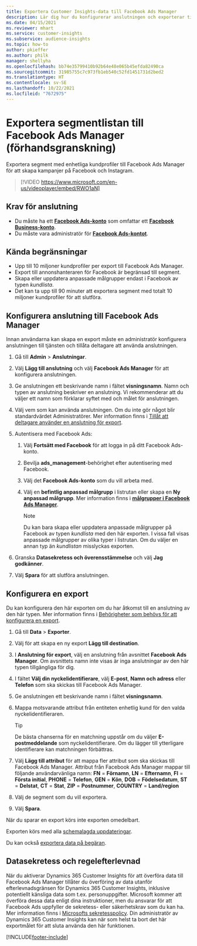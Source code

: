 ```yaml
---
title: Exportera Customer Insights-data till Facebook Ads Manager
description: Lär dig hur du konfigurerar anslutningen och exporterar till Facebook Ads Manager.
ms.date: 04/15/2021
ms.reviewer: mhart
ms.service: customer-insights
ms.subservice: audience-insights
ms.topic: how-to
author: pkieffer
ms.author: philk
manager: shellyha
ms.openlocfilehash: bb74e35799410b92b64e48e065b45efda82490ca
ms.sourcegitcommit: 31985755c7c973fb1eb540c52fd1451731d2bed2
ms.translationtype: HT
ms.contentlocale: sv-SE
ms.lasthandoff: 10/22/2021
ms.locfileid: "7672975"
---
```

# <a name="export-segments-list-to-facebook-ads-manager-preview"></a>Exportera segmentlistan till Facebook Ads Manager (förhandsgranskning)

Exportera segment med enhetliga kundprofiler till Facebook Ads Manager för att skapa kampanjer på Facebook och Instagram.

> [!VIDEO https://www.microsoft.com/en-us/videoplayer/embed/RWO1aN]

## <a name="prerequisites-for-connection"></a>Krav för anslutning

- Du måste ha ett [**Facebook Ads-konto**](https://www.facebook.com/business/learn/lessons/step-by-step-ads-manager-account) som omfattar ett [**Facebook Business-konto**](https://business.facebook.com/).
- Du måste vara administratör för [**Facebook Ads-kontot**](https://www.facebook.com/business/learn/lessons/step-by-step-ads-manager-account).

## <a name="known-limitations"></a>Kända begränsningar

- Upp till 10 miljoner kundprofiler per export till Facebook Ads Manager.
- Export till annonshanteraren för Facebook är begränsad till segment.
- Skapa eller uppdatera anpassade målgrupper endast i Facebook av typen *kundlista*.
- Det kan ta upp till 90 minuter att exportera segment med totalt 10 miljoner kundprofiler för att slutföra.

## <a name="set-up-connection-to-facebook-ads-manager"></a>Konfigurera anslutning till Facebook Ads Manager

Innan användarna kan skapa en export måste en administratör konfigurera anslutningen till tjänsten och tillåta deltagare att använda anslutningen.

1. Gå till **Admin** > **Anslutningar**.

1. Välj **Lägg till anslutning** och välj **Facebook Ads Manager** för att konfigurera anslutningen.

1. Ge anslutningen ett beskrivande namn i fältet **visningsnamn**. Namn och typen av anslutning beskriver en anslutning. Vi rekommenderar att du väljer ett namn som förklarar syftet med och målet för anslutningen.

1. Välj vem som kan använda anslutningen. Om du inte gör något blir standardvärdet Administratörer. Mer information finns i [Tillåt att deltagare använder en anslutning för export](connections.md#allow-contributors-to-use-a-connection-for-exports).

1. Autentisera med Facebook Ads: 

   1. Välj **Fortsätt med Facebook** för att logga in på ditt Facebook Ads-konto.

   1. Bevilja **ads_management**-behörighet efter autentisering med Facebook.

   1. Välj det **Facebook Ads-konto** som du vill arbeta med.

   1. Välj en **befintlig anpassad målgrupp** i listrutan eller skapa en **Ny anpassad målgrupp**. Mer information finns i [**målgrupper i Facebook Ads Manager**](https://www.facebook.com/business/help/744354708981227?id=2469097953376494).
      > [!NOTE]
      > Du kan bara skapa eller uppdatera anpassade målgrupper på Facebook av typen *kundlista* med den här exporten. I vissa fall visas anpassade målgrupper av olika typer i listrutan. Om du väljer en annan typ än *kundlistan* misslyckas exporten. 

1. Granska **Datasekretess och överensstämmelse** och välj **Jag godkänner**.

1. Välj **Spara** för att slutföra anslutningen.

## <a name="configure-an-export"></a>Konfigurera en export

Du kan konfigurera den här exporten om du har åtkomst till en anslutning av den här typen. Mer information finns i [Behörigheter som behövs för att konfigurera en export](export-destinations.md#set-up-a-new-export).

1. Gå till **Data** > **Exporter**.

1. Välj för att skapa en ny export **Lägg till destination**. 

1. I **Anslutning för export**, välj en anslutning från avsnittet **Facebook Ads Manager**. Om avsnittets namn inte visas är inga anslutningar av den här typen tillgängliga för dig.

1. I fältet **Välj din nyckelidentifierare**, välj **E-post**, **Namn och adress** eller **Telefon** som ska skickas till Facebook Ads Manager. 

1. Ge anslutningen ett beskrivande namn i fältet **visningsnamn**.

1. Mappa motsvarande attribut från entiteten enhetlig kund för den valda nyckelidentifieraren.
   > [!TIP]
   > De bästa chanserna för en matchning uppstår om du väljer **E-postmeddelande** som nyckelidentifierare. Om du lägger till ytterligare identifierare kan matchningen förbättras.

1. Välj **Lägg till attribut** för att mappa fler attribut som ska skickas till Facebook Ads Manager. Attribut från Facebook Ads Manager mappar till följande användarvänliga namn: **FN** = **Förnamn**, **LN** = **Efternamn**, **FI** = **Första initial**, **PHONE** = **Telefon**, **GEN** = **Kön**, **DOB** = **Födelsedatum**, **ST** = **Delstat**, **CT** = **Stat**, **ZIP** = **Postnummer**, **COUNTRY** = **Land/region**

1. Välj de segment som du vill exportera.

1. Välj **Spara**.

När du sparar en export körs inte exporten omedelbart.

Exporten körs med alla [schemalagda uppdateringar](system.md#schedule-tab). 

Du kan också [exportera data på begäran](export-destinations.md#run-exports-on-demand). 

## <a name="data-privacy-and-compliance"></a>Datasekretess och regelefterlevnad

När du aktiverar Dynamics 365 Customer Insights för att överföra data till Facebook Ads Manager tillåter du överföring av data utanför efterlevnadsgränsen för Dynamics 365 Customer Insights, inklusive potentiellt känsliga data som t.ex. personuppgifter. Microsoft kommer att överföra dessa data enligt dina instruktioner, men du ansvarar för att Facebook Ads uppfyller de sekretess- eller säkerhetskrav som du kan ha. Mer information finns i [Microsofts sekretesspolicy](https://go.microsoft.com/fwlink/?linkid=396732).
Din administratör av Dynamics 365 Customer Insights kan när som helst ta bort det här exportmålet för att sluta använda den här funktionen.


[!INCLUDE[footer-include](../includes/footer-banner.md)]
